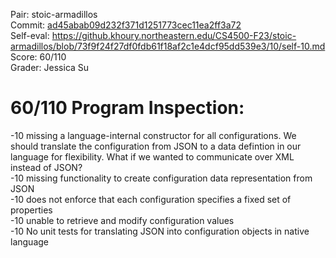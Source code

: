 Pair: stoic-armadillos \
Commit: [ad45abab09d232f371d1251773cec11ea2ff3a72](https://github.khoury.northeastern.edu/CS4500-F23/stoic-armadillos/tree/ad45abab09d232f371d1251773cec11ea2ff3a72) \
Self-eval: https://github.khoury.northeastern.edu/CS4500-F23/stoic-armadillos/blob/73f9f24f27df0fdb61f18af2c1e4dcf95dd539e3/10/self-10.md \
Score: 60/110 \
Grader: Jessica Su

# 60/110 Program Inspection:
-10 missing a language-internal constructor for all configurations. We should translate the configuration from JSON to a data defintion in our language for flexibility. What if we wanted to communicate over XML instead of JSON?\
-10 missing functionality to create configuration data representation from JSON\
-10 does not enforce that each configuration specifies a fixed set of properties \
-10 unable to retrieve and modify configuration values \
-10 No unit tests for translating JSON into configuration objects in native language

